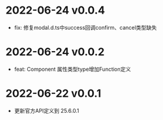 # 2022-06-24 v0.0.4

- fix: 修复modal.d.ts中success回调confirm、cancel类型缺失
# 2022-06-24 v0.0.2

- feat: Component 属性类型type增加Function定义
# 2022-06-22 v0.0.1

- 更新官方API定义到 25.6.0.1
